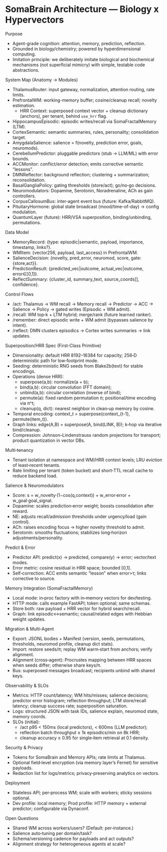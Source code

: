 # SomaBrain Architecture — Biology x Hypervectors

Purpose
- Agent-grade cognition: attention, memory, prediction, reflection.
- Grounded in biology/chemistry; powered by hyperdimensional computing.
- Imitation principle: we deliberately imitate biological and biochemical mechanisms (not superficial mimicry) with simple, testable code abstractions.

System Map (Anatomy → Modules)
- ThalamusRouter: input gateway, normalization, attention routing, rate limits.
- PrefrontalWM: working-memory buffer; cosine/cleanup recall; novelty estimation.
  - HRR Context: superposed context vector + cleanup dictionary (anchors), per tenant, behind `use_hrr` flag.
- HippocampusEpisodic: episodic writes/recall via SomaFractalMemory (LTM).
- CortexSemantic: semantic summaries, rules, personality; consolidation target.
- AmygdalaSalience: salience = f(novelty, prediction error, goals, neuromods).
- CerebellumPredictor: pluggable predictors (stub → LLM/ML) with error bounds.
- ACCMonitor: conflict/error detection; emits corrective semantic “lessons”.
- DMNReflector: background reflection; clustering + summarization; reconsolidation.
- BasalGangliaPolicy: gating thresholds (store/act); go/no‑go decisions.
- Neuromodulators: Dopamine, Serotonin, Noradrenaline, ACh as gain controllers.
- CorpusCallosumBus: inter‑agent event bus (future: Kafka/RabbitMQ). 
- PituitaryHormone: global state broadcast (mood/time-of-day) → config modulation.
- QuantumLayer (future): HRR/VSA superposition, binding/unbinding, permutations.

Data Model
- MemoryRecord: {type: episodic|semantic, payload, importance, timestamp, links?}.
- WMItem: {vector256, payload, last_access} in PrefrontalWM.
- SalienceDecision: {novelty, pred_error, neuromod, score, gate:{store,act}}.
- PredictionResult: {predicted_vec|outcome, actual_vec|outcome, error∈[0,1]}.
- ReflectSummary: {cluster_id, summary_text, source_coords[], confidence}.

Control Flows
- /act: Thalamus → WM recall → Memory recall → Predictor → ACC → Salience → Policy → gated writes (Episodic + WM admit). 
- /recall: WM top‑k + LTM hybrid; merge/rank (future learned ranker).
- /remember: direct episodic write + WM admit (bypasses salience by intent).
- /reflect: DMN clusters episodics → Cortex writes summaries → link updates.

Superposition/HRR Spec (First‑Class Primitive)
- Dimensionality: default HRR 8192–16384 for capacity; 256‑D deterministic path for low‑footprint mode.
- Seeding: deterministic RNG seeds from Blake2b(text) for stable encodings.
- Operations (dense HRR):
  - superpose(a,b): normalize(a + b);
  - bind(a,b): circular convolution (FFT domain);
  - unbind(a,b): circular correlation (inverse of bind);
  - permute(a): fixed random permutation π; positional/time encoding via π^t;
  - cleanup(q, dict): nearest neighbor in clean‑up memory by cosine.
- Temporal encoding: context_t = superpose(context_{t-1}, permute(item_t)).
- Graph links: edge(A,B) = superpose(A, bind(LINK, B)); k‑hop via iterative bind/cleanup.
- Compression: Johnson–Lindenstrauss random projections for transport; product quantization in vector DBs.

Multi‑tenancy
- Tenant isolation at namespace and WM/HRR context levels; LRU eviction of least‑recent tenants.
- Rate limiting per tenant (token bucket) and short‑TTL recall cache to reduce backend load.

Salience & Neuromodulators
- Score: s = w_novelty·(1−cos(q,context)) + w_error·error + w_goal·goal_signal.
- Dopamine: scales prediction‑error weight; boosts consolidation after reward.
- NE: adjusts recall/admission thresholds under urgency/load (gain control).
- ACh: raises encoding focus → higher novelty threshold to admit.
- Serotonin: smooths fluctuations; stabilizes long‑horizon adjustments/personality.

Predict & Error
- Predictor API: predict(x) → predicted, compare(y) → error; vector/text modes.
- Error metric: cosine residual in HRR space; bounded [0,1].
- Self‑correction: ACC emits semantic “lesson” when error>τ; links corrective to source.

Memory Integration (SomaFractalMemory)
- Local mode: in‑proc factory with in‑memory vectors for dev/testing.
- HTTP mode: calls example FastAPI; token optional; same schemas.
- Store both: raw payload + HRR vector for hybrid search/recall.
- Graph: link episodic↔semantic; causal/related edges with Hebbian weight updates.

Migration & Multi‑Agent
- Export: JSONL bodies + Manifest (version, seeds, permutations, thresholds, neuromod profile, cleanup dict stats).
- Import: restore seeds/π; replay WM warm‑start from anchors; verify alignment.
- Alignment (cross‑agent): Procrustes mapping between HRR spaces when seeds differ; otherwise share keys/π.
- Bus: superposed messages broadcast; recipients unbind with shared keys.

Observability & SLOs
- Metrics: HTTP count/latency; WM hits/misses; salience decisions; predictor error histogram; reflection throughput; LTM store/recall latency; cleanup success rate; superposition saturation.
- Logs: structured JSON with task IDs, salience explain, neuromod state, memory coords.
- SLOs (initial):
  - /act p95 < 150ms (local predictors), < 600ms (LLM predictor);
  - reflection batch throughput ≥ 1k episodics/min on 8k HRR;
  - cleanup accuracy ≥ 0.95 for single‑item retrieval at 0.1 density.

Security & Privacy
- Tokens for SomaBrain and Memory APIs; rate limits at Thalamus.
- Optional field‑level encryption (via memory layer’s Fernet) for sensitive payloads.
- Redaction list for logs/metrics; privacy‑preserving analytics on vectors.

Deployment
- Stateless API; per‑process WM; scale with workers; sticky sessions optional.
- Dev profile: local memory; Prod profile: HTTP memory + external predictor; configurable via Dynaconf.

Open Questions
- Shared WM across workers/users? (Default: per‑instance.)
- Salience auto‑tuning per domain/task?
- Schema/versioning cadence for payloads and act outputs?
- Alignment strategy for heterogeneous agents at scale?
